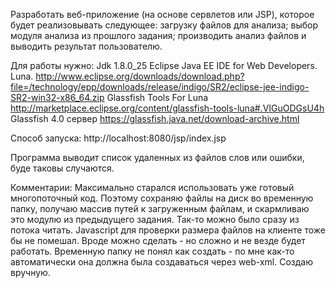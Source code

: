 Разработать веб-приложение (на основе сервлетов или JSP), которое будет реализовывать следующее:
		загрузку файлов для анализа;
		выбор модуля анализа из прошлого задания;
		производить анализ файлов и выводить результат пользователю.
		
Для работы нужно:
  Jdk 1.8.0_25
  Eclipse Java EE IDE for Web Developers. Luna. 
  http://www.eclipse.org/downloads/download.php?file=/technology/epp/downloads/release/indigo/SR2/eclipse-jee-indigo-SR2-win32-x86_64.zip
  Glassfish Tools For Luna http://marketplace.eclipse.org/content/glassfish-tools-luna#.VIGuODGsU4h
  Glassfish 4.0 сервер  https://glassfish.java.net/download-archive.html
  
Способ запуска:
  http://localhost:8080/jsp/index.jsp
   
Программа выводит список удаленных из файлов слов или ошибки, буде таковы случаются.

Комментарии:
Максимально старался использовать уже готовый многопоточный код. Поэтому сохраняю файлы на диск во временную папку,
получаю массив путей к загруженным файлам, и скармливаю это модулю из предыдущего задания. Так-то можно было сразу из потока читать.
Javascript для проверки размера файлов на клиенте тоже бы не помешал. Вроде можно сделать - но сложно и не везде будет работать.
Временную папку не понял как создать - по мне как-то автоматически она должна была создаваться через web-xml. Создаю вручную.
